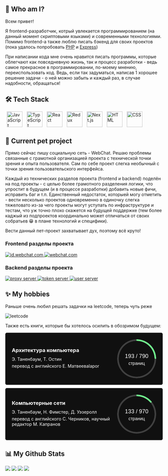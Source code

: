<section>

  <h1>🫠 Who am I?</h1>

  <p>
    Всем привет!
  </p>
  <p>
    Я frontend-разработчик, котрый увлекается программированием (на данный момент скриптовыми языками) и современными технологиями. Помимо frontend-а также люблю писать бэкенд для своих проектов (пока удалось попробовать <a href="https://www.php.net/">PHP</a> и <a href="https://expressjs.com/">Express</a>)
  </p>
  <p>
    При написании кода мне очень нравится писать программы, которые облегчают как повседневную жизнь, так и процесс разработки - ведь самое прекрасное в программировании, по-моему мнению, переиспользовать код. Ведь, если так задуматься, написав 1 хорошее решение задачи - о ней можно забыть и каждый раз, в случае надобности, обращаться!
  </p>
  
</section>
<section>

  <h1>
    🛠️ Tech Stack
  </h1>

  <div>
    <a
      style="padding: 5px; text-decoration: none; cursor: pointer;"
      href="https://developer.mozilla.org/en-US/docs/Learn/JavaScript/First_steps/What_is_JavaScript"
    >
      <img
        width="50"
        alt="JavaScript"
        title="JavaScript"
        src="https://user-images.githubusercontent.com/25181517/117447155-6a868a00-af3d-11eb-9cfe-245df15c9f3f.png"
      />
    </a>
    <a
      style="padding: 5px; text-decoration: none; cursor: pointer;"
      href="https://www.typescriptlang.org/"
    >
      <img
        width="50"
        alt="TypeScript"
        title="TypeScript"
        src="https://user-images.githubusercontent.com/25181517/183890598-19a0ac2d-e88a-4005-a8df-1ee36782fde1.png"
      />
    </a>
    <a
      style="padding: 5px; text-decoration: none; cursor: pointer;"
      href="https://react.dev/"
    >
      <img
        width="50"
        alt="React"
        title="React"
        src="https://user-images.githubusercontent.com/25181517/183897015-94a058a6-b86e-4e42-a37f-bf92061753e5.png"
      />
    </a>
    <a
      style="padding: 5px; text-decoration: none; cursor: pointer;"
      href="https://redux.js.org/"
    >
      <img
        width="50"
        alt="Redux"
        title="Redux"
        src="https://user-images.githubusercontent.com/25181517/187896150-cc1dcb12-d490-445c-8e4d-1275cd2388d6.png"
      />
    </a>
    <a
      style="padding: 5px; text-decoration: none; cursor: pointer;"
      href="https://nextjs.org/"
    >
      <img
        width="50"
        alt="Next.js"
        title="Next.js"
        src="https://github.com/marwin1991/profile-technology-icons/assets/136815194/5f8c622c-c217-4649-b0a9-7e0ee24bd704"
      />
    </a>
    <a
      style="padding: 5px; text-decoration: none; cursor: pointer;"
      href="https://developer.mozilla.org/en-US/docs/Learn/Getting_started_with_the_web/HTML_basics"
    >
      <img
        width="50"
        alt="HTML"
        title="HTML"
        src="https://user-images.githubusercontent.com/25181517/192158954-f88b5814-d510-4564-b285-dff7d6400dad.png"
      />
    </a>
    <a
      style="padding: 5px; text-decoration: none; cursor: pointer;"
      href="https://developer.mozilla.org/en-US/docs/Learn/Getting_started_with_the_web/HTML_basics"
    >
      <img
        width="50"
        alt="CSS"
        title="CSS"
        src="https://user-images.githubusercontent.com/25181517/183898674-75a4a1b1-f960-4ea9-abcb-637170a00a75.png" 
      />
    </a>
    
    
  </div>

</section>
<section>

  <h1>🚀 Current pet project</h1>

  <p>
    Прямо сейчас пишу социальную сеть - WebChat. Решаю проблемы связанные с грамотной организацией проекта с технической точки зрения и опыта пользователя. Сам по себе проект слегка необычный с точки зрения пользовательского интерфейса.
  </p>
  <p>
    Каждый из технических разделов проекта (frontend и backend) поделён на под проекты - с целью более грамотного разделения логики, что упростит в будущем (и в процессе разработки) добавить новые фичи, исправить баг и т.п. Единственный недостаток, которыей могу отметить - вести несколько проектов одновременно в одиночку слегка тяжеловато из-за чего проекты могут уступать по инфраструктуре и тестам, что уж точно плохо скажется на будущей поддержке (тем более каджый из подпроектов координально может отличаться от своих собратьев 😁 в плане технологий и специфики).
  </p>
  <p>
    Вести данный пет-проект захватывает дух, поэтому всё круто!
  </p>

  <h3>Frontend разделы проекта</h3>

  <a href="https://github.com/WebChat-team/id.webchat.com">
    <img
      src="https://github-readme-stats.vercel.app/api/pin/?username=WebChat-team&repo=id.webchat.com&theme=dark"
      alt="id.webchat.com"
    />
  </a>
  <a href="https://github.com/WebChat-team/webchat.com">
    <img
      src="https://github-readme-stats.vercel.app/api/pin/?username=WebChat-team&repo=webchat.com&theme=dark"
      alt="webchat.com"
    />
  </a>

  <h3>Backend разделы проекта</h3>

  <a href="https://github.com/WebChat-team/proxy_server">
    <img
      src="https://github-readme-stats.vercel.app/api/pin/?username=WebChat-team&repo=proxy_server&theme=dark"
      alt="proxy server"
    />
  </a>
  <a href="https://github.com/WebChat-team/token_server">
    <img
      src="https://github-readme-stats.vercel.app/api/pin/?username=WebChat-team&repo=token_server&theme=dark"
      alt="token server"
    />
  </a>
  <a href="https://github.com/WebChat-team/user_server">
    <img
      src="https://github-readme-stats.vercel.app/api/pin/?username=WebChat-team&repo=user_server&theme=dark"
      alt="user server"
    />
  </a>

</section>
<section>

  <h1>✨ My hobbies</h1>

  <p>Раньше очень любил решать задачки на leetcode, теперь чуть реже</p>
  <img
    src="https://leetcard.jacoblin.cool/Gleb001?theme=dark&ext=heatmap" alt="leetcode"
  />
  </br>

  <p>Также есть книги, которые бы хотелось осилить в обозримом будущем:</p>
  <div style="display: flex;  flex-direction: column;  gap: 10px;  width: 100%;  padding: 0;  margin: 0;">
    <div style="width: 100%;  display: flex;  align-items: center;  justify-content: space-between;  gap: 10px;  box-sizing: border-box;  padding: 20px;  border-radius: 5px;  border: 1px solid #404040;  background-color: #101010;  color: white;">
      <div >
        <h3 style="margin: 0 0 10px;">Архитектура компьютера</h3>
        <p style="transition: color .15s linear;  margin: 5px 0;">Э. Таненбаум, Т. Остин</p>
        <p style="transition: color .15s linear;  margin: 5px 0;">перевод с английского Е. Матвееваlapor</p>
      </div>
      <div>
        <div  style="--current: 193;--total: 790; --width:125px;  --weight:5px;  --color: #70EC8C;  --procent: (var(--current) / var(--total)) * 100;  width: var(--width);  aspect-ratio: 1;  position: relative;  display: inline-grid;  place-content: center;  font-weight: medium;  font-family: sans-serif;"><div style="content: '';  position: absolute;  border-radius: 50%;  inset: 0;  background: conic-gradient(var(--color) calc(var(--procent)*1%),#404040 0);  -webkit-mask:radial-gradient(farthest-side,#0000 calc(99% - var(--weight)),#000 calc(100% - var(--weigth)));          mask:radial-gradient(farthest-side,#0000 calc(99% - var(--weight)),#000 calc(100% - var(--weight)));"></div><div style="content: '';  position: absolute;  border-radius: 50%;  inset: calc(50% - var(--weight)/2);  background: var(--color);  transform: rotate(calc(var(--procent)*3.6deg)) translateY(calc(50% - var(--width)/2));"></div>
          <span style="width: 100%;  height: 30px;  font-size: 18px;  position: relative;  top: 5px;">
            193 / 790
          </span>
          <span style="font-size: 14px;  text-align: center;">
            страниц
          </span>
        </div>
      </div>
    </div>
    <div style="width: 100%;  display: flex;  align-items: center;  justify-content: space-between;  gap: 10px;  box-sizing: border-box;  padding: 20px;  border-radius: 5px;  border: 1px solid #404040;  background-color: #101010;  color: white;">
      <div >
        <h3 style="margin: 0 0 10px;">Компьютерные сети</h3>
        <p style="transition: color .15s linear;  margin: 5px 0;">Э. Таненбаум, Н. Фимстер, Д. Уэзеролл</p>
        <p style="transition: color .15s linear;  margin: 5px 0;">перевод с английского С. Черников, научный редактор М. Капранов</p>
      </div>
      <div>
        <div  style="--current: 133;--total: 970; --width:125px;  --weight:5px;  --color: #70EC8C;  --procent: (var(--current) / var(--total)) * 100;  width: var(--width);  aspect-ratio: 1;  position: relative;  display: inline-grid;  place-content: center;  font-weight: medium;  font-family: sans-serif;"><div style="content: '';  position: absolute;  border-radius: 50%;  inset: 0;  background: conic-gradient(var(--color) calc(var(--procent)*1%),#404040 0);  -webkit-mask:radial-gradient(farthest-side,#0000 calc(99% - var(--weight)),#000 calc(100% - var(--weigth)));          mask:radial-gradient(farthest-side,#0000 calc(99% - var(--weight)),#000 calc(100% - var(--weight)));"></div><div style="content: '';  position: absolute;  border-radius: 50%;  inset: calc(50% - var(--weight)/2);  background: var(--color);  transform: rotate(calc(var(--procent)*3.6deg)) translateY(calc(50% - var(--width)/2));"></div>
          <span style="width: 100%;  height: 30px;  font-size: 18px;  position: relative;  top: 5px;">
            133 / 970
          </span>
          <span style="font-size: 14px;  text-align: center;">
            страниц
          </span>
        </div>
      </div>
    </div>
  </div>

</section>


<section>

  <h1>📊 My Github Stats</h1>

  <img
    src="https://github-readme-stats.vercel.app/api?username=gleb001&show_icons=true&theme=dark#gh-dark-mode-only"
  />
  <img
    src="https://github-readme-stats.vercel.app/api/top-langs/?username=Gleb001&layout=compact&theme=dark"
  />
  <img
    src="https://github-readme-activity-graph.vercel.app/graph?username=Gleb001&bg_color=151515&color=FFFFFF&line=70EC8C&point=FFFFFF"
  />
  <img
    src="https://github-profile-trophy.vercel.app/?username=Gleb001&theme=darkhub" 
  />

</section>